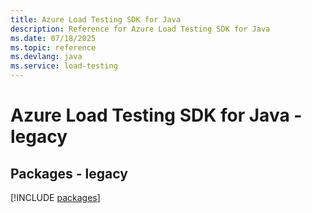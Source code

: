 ```yaml
---
title: Azure Load Testing SDK for Java
description: Reference for Azure Load Testing SDK for Java
ms.date: 07/18/2025
ms.topic: reference
ms.devlang: java
ms.service: load-testing
---
```

# Azure Load Testing SDK for Java - legacy
## Packages - legacy
[!INCLUDE [packages](load-testing-index.md)]